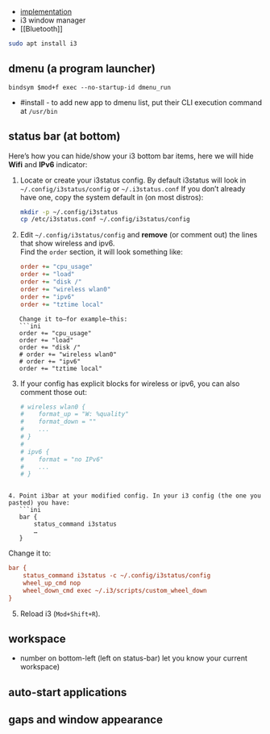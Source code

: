- [implementation](https://github.com/YoungMahesh/dotfiles/tree/main/i3)
- i3 window manager
- [[Bluetooth]]


```bash
sudo apt install i3
```
## dmenu (a program launcher)

```config
bindsym $mod+f exec --no-startup-id dmenu_run
```
- #install -  to add new app to dmenu list, put their CLI execution command at `/usr/bin` 

## status bar (at bottom)
Here’s how you can hide/show your i3 bottom bar items, here we will hide **Wifi** and **IPv6** indicator:

1. Locate or create your i3status config. By default i3status will look in  
   `~/.config/i3status/config` or `~/.i3status.conf`
   If you don’t already have one, copy the system default in (on most distros):  
   ```bash
   mkdir -p ~/.config/i3status
   cp /etc/i3status.conf ~/.config/i3status/config
   ```

2. Edit `~/.config/i3status/config` and **remove** (or comment out) the lines that show wireless and ipv6.  
   Find the `order` section, it will look something like:
   ```ini
   order += "cpu_usage"
   order += "load"
   order += "disk /"
   order += "wireless wlan0"
   order += "ipv6"
   order += "tztime local"
```
   Change it to—for example—this:
   ```ini
   order += "cpu_usage"
   order += "load"
   order += "disk /"
   # order += "wireless wlan0"
   # order += "ipv6"
   order += "tztime local"
```

3. If your config has explicit blocks for wireless or ipv6, you can also comment those out:
   ```ini
   # wireless wlan0 {
   #    format_up = "W: %quality"
   #    format_down = ""
   #    ...
   # }
   #
   # ipv6 {
   #    format = "no IPv6"
   #    ...
   # }
```

4. Point i3bar at your modified config. In your i3 config (the one you pasted) you have:
   ```ini
   bar {
       status_command i3status
       …
   }
```
   Change it to:
   ```ini
   bar {
       status_command i3status -c ~/.config/i3status/config
       wheel_up_cmd nop
       wheel_down_cmd exec ~/.i3/scripts/custom_wheel_down
   }
```

5. Reload i3 (`Mod+Shift+R`). 

## workspace
- number on bottom-left (left on status-bar) let you know your current workspace)
## auto-start applications
## gaps and window appearance